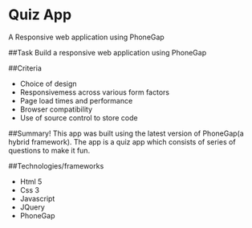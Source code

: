 # Quiz App
A Responsive web application using PhoneGap

##Task
Build a responsive web application using PhoneGap

##Criteria

* Choice of design
* Responsivemess across various form factors
* Page load times and performance
* Browser compatibility
* Use of source control to store code


##Summary! This app was built using the latest version of PhoneGap(a hybrid framework).
The app is a quiz app which consists of series of questions to make it fun. 

##Technologies/frameworks

* Html 5
* Css 3
* Javascript
* JQuery
* PhoneGap
